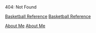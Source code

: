 404: Not Found

[Basketball Reference](https://danieleparimbelli95.github.io/Sales-Forecasting2.html)
[Basketball Reference](https://danieleparimbelli95.github.io/Sales-Forecasting3.html)

<a href="Sales-Forecasting2.html" title="">About Me</a>
<a href="Sales-Forecasting3.html" title="">About Me</a>
